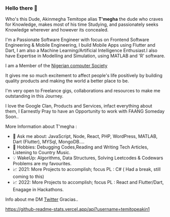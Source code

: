 ### Hello there 👋

Who's this Dude, Akinmegha Temitope alias <b>T'megha</b> the dude who craves for Knowledge, makes most of his time Studying, and passionately seeks Knowledge wherever and however its concealed.

I'm a Passionate Software Engineer with focus on Frontend Software Engineering & Mobile Engineering, I build Mobile Apps using Flutter and Dart, I am also a Machine Learning/Artificial Intelligence Enthusiast.I also have Expertise in Modelling and Simulation, using MATLAB and 'R' software.

I am a Member of the [Nigerian computer Society](https://www.ncs.org.ng/) 

It gives me so much excitement to affect people's life positively by building quality products and making the world a better place to be.

I'm very open to Freelance gigs, collaborations and resources to make me outstanding in this Journey. 

I love the Google Clan, Products and Services, infact everything about them, I Earnestly Pray to have an Opportunity to work with FAANG Someday Soon..

More Information about T'megha :
- 💬 Ask me about: JavaScript, Node, React, PHP, WordPress, MATLAB, Dart (Flutter), MYSql, MongoDB.... 
- 🎉 Hobbies: Debugging Codes,Reading and Writing Tech Articles, Listening to Country Music.
- 💡 WakeUp: Algorithms, Data Structures, Solving Leetcodes & Codewars Problems are my favourites.
- 📈 2021: More Projects to accomplish; focus PL : C# ( Had a break, still coming to this)
- 📈 2022: More Projects to accomplish; focus PL : React and Flutter/Dart, Enagage in Hackathons.


 

Info about me DM [Twitter](https://twitter.com/temitopeakin)
Gracias..

https://github-readme-stats.vercel.app/api?username=temitopeakin1

